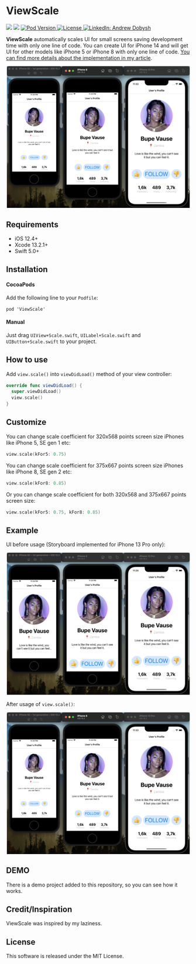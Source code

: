 # ViewScale

<p align="left">
    <img src="https://img.shields.io/badge/Swift-5.0-orange.svg" />
    <img src="https://img.shields.io/badge/platform-iOS-lightgrey.svg" />
    <a href="https://cocoapods.org/pods/ViewScale">
        <img src="https://img.shields.io/cocoapods/v/ViewScale.svg?style=flat" alt="Pod Version">
    </a>
    <a href="https://github.com/adobysh/ViewScale/blob/main/LICENSE">
        <img src="https://img.shields.io/badge/licence-MIT-green.svg" alt="License">
    </a>
    <a href="https://www.linkedin.com/in/adobysh">
        <img src="https://img.shields.io/badge/contact-Andrew Dobysh-blue.svg?style=flat&logo=linkedin" alt="LinkedIn: Andrew Dobysh" />
    </a>
</p>

**ViewScale** automatically scales UI for small screens saving development time with only one line of code.
You can create UI for iPhone 14 and will get UI for other models like iPhone 5 or iPhone 8 with only one line of code.
[You can find more details about the implementation in my article](https://hackernoon.com/get-the-same-ui-for-all-iphone-screens-using-nslayoutconstraint-scaling).

<p align="center">
    <img src="https://raw.githubusercontent.com/adobysh/ViewScale/main/Demo.png" width="500" max-width="80%" alt="Demo" />
</p>

## Requirements

- iOS 12.4+
- Xcode 13.2.1+
- Swift 5.0+

## Installation
#### CocoaPods
Add the following line to your `Podfile`:
```
pod 'ViewScale'
```

#### Manual
Just drag `UIView+Scale.swift`, `UILabel+Scale.swift` and `UIButton+Scale.swift` to your project.

## How to use
Add `view.scale()` into `viewDidLoad()` method of your view controller:
```swift
override func viewDidLoad() {
  super.viewDidLoad()
  view.scale()
}
```

## Customize
You can change scale coefficient for 320x568 points screen size iPhones like iPhone 5, SE gen 1 etc:
```swift
view.scale(kFor5: 0.75)
```

You can change scale coefficient for 375x667 points screen size iPhones like iPhone 8, SE gen 2 etc:
```swift
view.scale(kFor8: 0.85)
```

Or you can change scale coefficient for both 320x568 and 375x667 points screen size:
```swift
view.scale(kFor5: 0.75, kFor8: 0.85)
```

## Example
UI before usage (Storyboard implemented for iPhone 13 Pro only):
<p align="center">
    <img src="https://raw.githubusercontent.com/adobysh/ViewScale/main/Demo_Before.png" width="500" max-width="80%" alt="Demo Before" />
</p>

After usage of `view.scale()`:
<p align="center">
    <img src="https://raw.githubusercontent.com/adobysh/ViewScale/main/Demo.png" width="500" max-width="80%" alt="Demo After" />
</p>

## DEMO
There is a demo project added to this repository, so you can see how it works.

## Credit/Inspiration
ViewScale was inspired by my laziness.

## License
This software is released under the MIT License.
